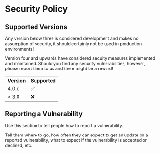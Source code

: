 # Security Policy

## Supported Versions

Any version below three is considered development and makes no assumption of security, it should certainly not be used in production environments!

Version four and upwards have considered secuity measures implemented and maintained. Should you find any security vulnerabilities, however, please report them to us and there might be a reward!

| Version | Supported          |
| ------- | ------------------ |
| 4.0.x   | :white_check_mark: |
| < 3.0   | :x:                |

## Reporting a Vulnerability

Use this section to tell people how to report a vulnerability.

Tell them where to go, how often they can expect to get an update on a
reported vulnerability, what to expect if the vulnerability is accepted or
declined, etc.
